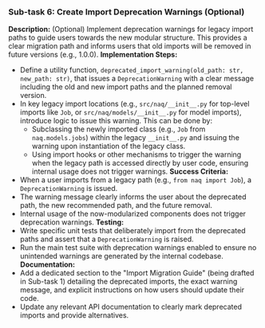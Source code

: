 ### Sub-task 6: Create Import Deprecation Warnings (Optional)
**Description:** (Optional) Implement deprecation warnings for legacy import paths to guide users towards the new modular structure. This provides a clear migration path and informs users that old imports will be removed in future versions (e.g., 1.0.0).
**Implementation Steps:**
- Define a utility function, `deprecated_import_warning(old_path: str, new_path: str)`, that issues a `DeprecationWarning` with a clear message including the old and new import paths and the planned removal version.
- In key legacy import locations (e.g., `src/naq/__init__.py` for top-level imports like `Job`, or `src/naq/models/__init__.py` for model imports), introduce logic to issue this warning. This can be done by:
    - Subclassing the newly imported class (e.g., `Job` from `naq.models.jobs`) within the legacy `__init__.py` and issuing the warning upon instantiation of the legacy class.
    - Using import hooks or other mechanisms to trigger the warning when the legacy path is accessed directly by user code, ensuring internal usage does not trigger warnings.
**Success Criteria:**
- When a user imports from a legacy path (e.g., `from naq import Job`), a `DeprecationWarning` is issued.
- The warning message clearly informs the user about the deprecated path, the new recommended path, and the future removal.
- Internal usage of the now-modularized components does not trigger deprecation warnings.
**Testing:**
- Write specific unit tests that deliberately import from the deprecated paths and assert that a `DeprecationWarning` is raised.
- Run the main test suite with deprecation warnings enabled to ensure no unintended warnings are generated by the internal codebase.
**Documentation:**
- Add a dedicated section to the "Import Migration Guide" (being drafted in Sub-task 1) detailing the deprecated imports, the exact warning message, and explicit instructions on how users should update their code.
- Update any relevant API documentation to clearly mark deprecated imports and provide alternatives.